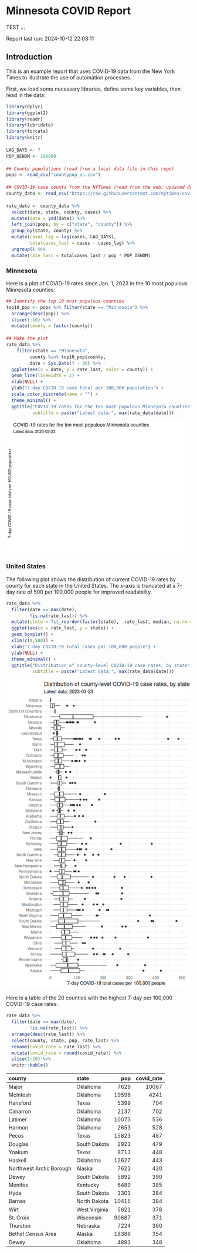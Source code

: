 # Minnesota COVID Report


TEST …

Report last run: 2024-10-12 22:03:11

## Introduction

This is an example report that uses COVID-19 data from the New York
Times to illustrate the use of automation processes.

First, we load some necessary libraries, define some key variables, then
read in the data:

``` r
library(dplyr)
library(ggplot2)
library(readr)
library(lubridate)
library(forcats)
library(knitr)

LAG_DAYS <- 7
POP_DENOM <- 100000

## County populations (read from a local data file in this repo)
pops <- read_csv("countypop_us.csv")

## COVID-19 case counts from the NYTimes (read from the web; updated daily)
county_data <- read_csv("https://raw.githubusercontent.com/nytimes/covid-19-data/master/us-counties-2023.csv")

rate_data <- county_data %>%
  select(date, state, county, cases) %>%
  mutate(date = ymd(date)) %>%
  left_join(pops, by = c("state", "county")) %>%
  group_by(state, county) %>%
  mutate(cases_lag = lag(cases, LAG_DAYS),
         totalcases_last = cases - cases_lag) %>%
  ungroup() %>%
  mutate(rate_last = totalcases_last / pop * POP_DENOM)
```

### Minnesota

Here is a plot of COVID-19 rates since Jan. 1, 2023 in the 10 most
populous Minnesota counties:

``` r
## Identify the top 10 most populous counties
top10_pop <- pops %>% filter(state == "Minnesota") %>%
  arrange(desc(pop)) %>%
  slice(1:10) %>%
  mutate(county = factor(county))

## Make the plot
rate_data %>%
    filter(state == "Minnesota", 
         county %in% top10_pop$county,
         date > Sys.Date() - 30) %>%
  ggplot(aes(x = date, y = rate_last, color = county)) +
  geom_line(linewidth = 2) +
  xlab(NULL) +
  ylab("7-day COVID-19 case total per 100,000 population") +
  scale_color_discrete(name = "") +
  theme_minimal() +
  ggtitle("COVID-19 rates for the ten most populous Minnesota counties", 
          subtitle = paste("Latest data:", max(rate_data$date)))
```

![](README_files/figure-commonmark/unnamed-chunk-2-1.png)

### United States

The following plot shows the distribution of current COVID-19 rates by
county for each state in the United States. The x-axis is truncated at a
7-day rate of 500 per 100,000 people for improved readability.

``` r
rate_data %>%
  filter(date == max(date),
         !is.na(rate_last)) %>%
  mutate(state = fct_reorder(factor(state), -rate_last, median, na.rm = TRUE)) %>%
  ggplot(aes(x = rate_last, y = state)) +
  geom_boxplot() +
  xlim(c(0,500)) +
  xlab("7-day COVID-19 total cases per 100,000 people") +
  ylab(NULL) +
  theme_minimal() +
  ggtitle("Distribution of county-level COVID-19 case rates, by state",
          subtitle = paste("Latest data:", max(rate_data$date)))
```

![](README_files/figure-commonmark/unnamed-chunk-3-1.png)

Here is a table of the 20 counties with the highest 7-day per 100,000
COVID-19 case rates:

``` r
rate_data %>%
  filter(date == max(date),
         !is.na(rate_last)) %>%
  arrange(desc(rate_last)) %>%
  select(county, state, pop, rate_last) %>%
  rename(covid_rate = rate_last) %>%
  mutate(covid_rate = round(covid_rate)) %>%
  slice(1:20) %>%
  knitr::kable()
```

| county                   | state         |   pop | covid_rate |
|:-------------------------|:--------------|------:|-----------:|
| Major                    | Oklahoma      |  7629 |      10067 |
| McIntosh                 | Oklahoma      | 19596 |       4241 |
| Hansford                 | Texas         |  5399 |        704 |
| Cimarron                 | Oklahoma      |  2137 |        702 |
| Latimer                  | Oklahoma      | 10073 |        536 |
| Harmon                   | Oklahoma      |  2653 |        528 |
| Pecos                    | Texas         | 15823 |        487 |
| Douglas                  | South Dakota  |  2921 |        479 |
| Yoakum                   | Texas         |  8713 |        448 |
| Haskell                  | Oklahoma      | 12627 |        443 |
| Northwest Arctic Borough | Alaska        |  7621 |        420 |
| Dewey                    | South Dakota  |  5892 |        390 |
| Menifee                  | Kentucky      |  6489 |        385 |
| Hyde                     | South Dakota  |  1301 |        384 |
| Barnes                   | North Dakota  | 10415 |        384 |
| Wirt                     | West Virginia |  5821 |        378 |
| St. Croix                | Wisconsin     | 90687 |        371 |
| Thurston                 | Nebraska      |  7224 |        360 |
| Bethel Census Area       | Alaska        | 18386 |        354 |
| Dewey                    | Oklahoma      |  4891 |        348 |
